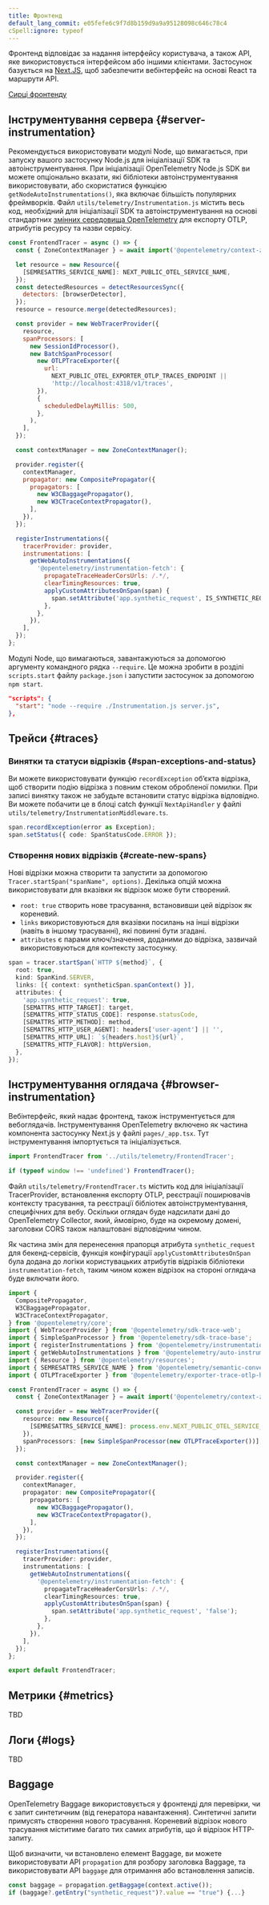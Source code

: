 ```yaml
---
title: Фронтенд
default_lang_commit: e05fefe6c9f7d8b159d9a9a95128098c646c78c4
cSpell:ignore: typeof
---
```


Фронтенд відповідає за надання інтерфейсу користувача, а також API, яке використовується інтерфейсом або іншими клієнтами. Застосунок базується на [Next.JS](https://nextjs.org/), щоб забезпечити вебінтерфейс на основі React та маршрути API.

[Сирці фронтенду](https://github.com/open-telemetry/opentelemetry-demo/blob/main/src/frontend/)

## Інструментування сервера {#server-instrumentation}

Рекомендується використовувати модулі Node, що вимагається, при запуску вашого застосунку Node.js для ініціалізації SDK та автоінструментування. При ініціалізації OpenTelemetry Node.js SDK ви можете опціонально вказати, які бібліотеки автоінструментування використовувати, або скористатися функцією `getNodeAutoInstrumentations()`, яка включає більшість популярних фреймворків. Файл `utils/telemetry/Instrumentation.js` містить весь код, необхідний для ініціалізації SDK та автоінструментування на основі стандартних [змінних середовища OpenTelemetry](/docs/specs/otel/configuration/sdk-environment-variables/) для експорту OTLP, атрибутів ресурсу та назви сервісу.

```javascript
const FrontendTracer = async () => {
  const { ZoneContextManager } = await import('@opentelemetry/context-zone');

  let resource = new Resource({
    [SEMRESATTRS_SERVICE_NAME]: NEXT_PUBLIC_OTEL_SERVICE_NAME,
  });
  const detectedResources = detectResourcesSync({
    detectors: [browserDetector],
  });
  resource = resource.merge(detectedResources);

  const provider = new WebTracerProvider({
    resource,
    spanProcessors: [
      new SessionIdProcessor(),
      new BatchSpanProcessor(
        new OTLPTraceExporter({
          url:
            NEXT_PUBLIC_OTEL_EXPORTER_OTLP_TRACES_ENDPOINT ||
            'http://localhost:4318/v1/traces',
        }),
        {
          scheduledDelayMillis: 500,
        },
      ),
    ],
  });

  const contextManager = new ZoneContextManager();

  provider.register({
    contextManager,
    propagator: new CompositePropagator({
      propagators: [
        new W3CBaggagePropagator(),
        new W3CTraceContextPropagator(),
      ],
    }),
  });

  registerInstrumentations({
    tracerProvider: provider,
    instrumentations: [
      getWebAutoInstrumentations({
        '@opentelemetry/instrumentation-fetch': {
          propagateTraceHeaderCorsUrls: /.*/,
          clearTimingResources: true,
          applyCustomAttributesOnSpan(span) {
            span.setAttribute('app.synthetic_request', IS_SYNTHETIC_REQUEST);
          },
        },
      }),
    ],
  });
};
```

Модулі Node, що вимагаються, завантажуються за допомогою аргументу командного рядка `--require`. Це можна зробити в розділі `scripts.start` файлу `package.json` і запустити застосунок за допомогою `npm start`.

```json
"scripts": {
  "start": "node --require ./Instrumentation.js server.js",
},
```

## Трейси {#traces}

### Винятки та статуси відрізків {#span-exceptions-and-status}

Ви можете використовувати функцію `recordException` обʼєкта відрізка, щоб створити подію відрізка з повним стеком обробленої помилки. При записі винятку також не забудьте встановити статус відрізка відповідно. Ви можете побачити це в блоці catch функції `NextApiHandler` у файлі `utils/telemetry/InstrumentationMiddleware.ts`.

```typescript
span.recordException(error as Exception);
span.setStatus({ code: SpanStatusCode.ERROR });
```

### Створення нових відрізків {#create-new-spans}

Нові відрізки можна створити та запустити за допомогою `Tracer.startSpan("spanName", options)`. Декілька опцій можна використовувати для вказівки як відрізок може бути створений.

- `root: true` створить нове трасування, встановивши цей відрізок як кореневий.
- `links` використовуються для вказівки посилань на інші відрізки (навіть в іншому трасуванні), які повинні бути згадані.
- `attributes` є парами ключ/значення, доданими до відрізка, зазвичай використовуються для контексту застосунку.

```typescript
span = tracer.startSpan(`HTTP ${method}`, {
  root: true,
  kind: SpanKind.SERVER,
  links: [{ context: syntheticSpan.spanContext() }],
  attributes: {
    'app.synthetic_request': true,
    [SEMATTRS_HTTP_TARGET]: target,
    [SEMATTRS_HTTP_STATUS_CODE]: response.statusCode,
    [SEMATTRS_HTTP_METHOD]: method,
    [SEMATTRS_HTTP_USER_AGENT]: headers['user-agent'] || '',
    [SEMATTRS_HTTP_URL]: `${headers.host}${url}`,
    [SEMATTRS_HTTP_FLAVOR]: httpVersion,
  },
});
```

## Інструментування оглядача {#browser-instrumentation}

Вебінтерфейс, який надає фронтенд, також інструментується для вебоглядачів. Інструментування OpenTelemetry включено як частина компонента застосунку Next.js у файлі `pages/_app.tsx`. Тут інструментування імпортується та ініціалізується.

```typescript
import FrontendTracer from '../utils/telemetry/FrontendTracer';

if (typeof window !== 'undefined') FrontendTracer();
```

Файл `utils/telemetry/FrontendTracer.ts` містить код для ініціалізації TracerProvider, встановлення експорту OTLP, реєстрації поширювачів контексту трасування, та реєстрації бібліотек автоінструментування, специфічних для вебу. Оскільки оглядач буде надсилати дані до OpenTelemetry Collector, який, ймовірно, буде на окремому домені, заголовки CORS також налаштовані відповідним чином.

Як частина змін для перенесення прапорця атрибута `synthetic_request` для бекенд-сервісів, функція конфігурації `applyCustomAttributesOnSpan` була додана до логіки користувацьких атрибутів відрізків бібліотеки `instrumentation-fetch`, таким чином кожен відрізок на стороні оглядача буде включати його.

```typescript
import {
  CompositePropagator,
  W3CBaggagePropagator,
  W3CTraceContextPropagator,
} from '@opentelemetry/core';
import { WebTracerProvider } from '@opentelemetry/sdk-trace-web';
import { SimpleSpanProcessor } from '@opentelemetry/sdk-trace-base';
import { registerInstrumentations } from '@opentelemetry/instrumentation';
import { getWebAutoInstrumentations } from '@opentelemetry/auto-instrumentations-web';
import { Resource } from '@opentelemetry/resources';
import { SEMRESATTRS_SERVICE_NAME } from '@opentelemetry/semantic-conventions';
import { OTLPTraceExporter } from '@opentelemetry/exporter-trace-otlp-http';

const FrontendTracer = async () => {
  const { ZoneContextManager } = await import('@opentelemetry/context-zone');

  const provider = new WebTracerProvider({
    resource: new Resource({
      [SEMRESATTRS_SERVICE_NAME]: process.env.NEXT_PUBLIC_OTEL_SERVICE_NAME,
    }),
    spanProcessors: [new SimpleSpanProcessor(new OTLPTraceExporter())],
  });

  const contextManager = new ZoneContextManager();

  provider.register({
    contextManager,
    propagator: new CompositePropagator({
      propagators: [
        new W3CBaggagePropagator(),
        new W3CTraceContextPropagator(),
      ],
    }),
  });

  registerInstrumentations({
    tracerProvider: provider,
    instrumentations: [
      getWebAutoInstrumentations({
        '@opentelemetry/instrumentation-fetch': {
          propagateTraceHeaderCorsUrls: /.*/,
          clearTimingResources: true,
          applyCustomAttributesOnSpan(span) {
            span.setAttribute('app.synthetic_request', 'false');
          },
        },
      }),
    ],
  });
};

export default FrontendTracer;
```

## Метрики {#metrics}

TBD

## Логи {#logs}

TBD

## Baggage

OpenTelemetry Baggage використовується у фронтенді для перевірки, чи є запит синтетичним (від генератора навантаження). Синтетичні запити примусять створення нового трасування. Кореневий відрізок нового трасування міститиме багато тих самих атрибутів, що й відрізок HTTP-запиту.

Щоб визначити, чи встановлено елемент Baggage, ви можете використовувати API `propagation` для розбору заголовка Baggage, та використовувати API `baggage` для отримання або встановлення записів.

```typescript
const baggage = propagation.getBaggage(context.active());
if (baggage?.getEntry("synthetic_request")?.value == "true") {...}
```
